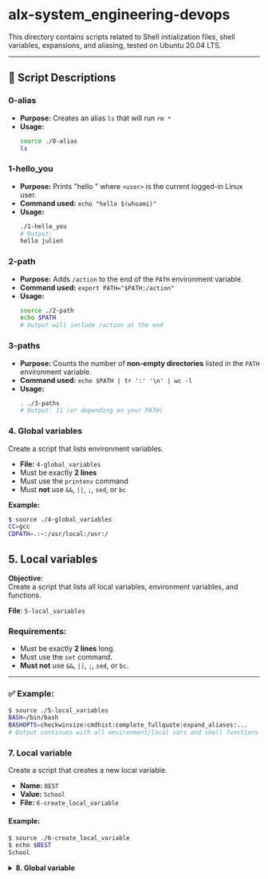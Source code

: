 # alx-system_engineering-devops

This directory contains scripts related to Shell initialization files, shell variables, expansions, and aliasing, tested on Ubuntu 20.04 LTS.

---

## 📄 Script Descriptions

### 0-alias
- **Purpose:** Creates an alias `ls` that will run `rm *`
- **Usage:**
  ```bash
  source ./0-alias
  ls     

### 1-hello_you
- **Purpose:** Prints "hello <user>" where `<user>` is the current logged-in Linux user.
- **Command used:** `echo "hello $(whoami)"`
- **Usage:**
  ```bash
  ./1-hello_you
  # Output:
  hello julien

### 2-path
- **Purpose:** Adds `/action` to the end of the `PATH` environment variable.
- **Command used:** `export PATH="$PATH:/action"`
- **Usage:**
  ```bash
  source ./2-path
  echo $PATH
  # Output will include /action at the end

### 3-paths
- **Purpose:** Counts the number of **non-empty directories** listed in the `PATH` environment variable.
- **Command used:** `echo $PATH | tr ':' '\n' | wc -l`
- **Usage:**
  ```bash
  . ./3-paths
  # Output: 11 (or depending on your PATH)

### 4. Global variables

Create a script that lists environment variables.

- **File:** `4-global_variables`
- Must be exactly **2 lines**
- Must use the `printenv` command
- Must **not** use `&&`, `||`, `;`, `sed`, or `bc`

**Example:**
```bash
$ source ./4-global_variables
CC=gcc
CDPATH=.:~:/usr/local:/usr:/

```

## 5. Local variables

**Objective**:  
Create a script that lists all local variables, environment variables, and functions.

**File**: `5-local_variables`

### Requirements:
- Must be exactly **2 lines** long.
- Must use the `set` command.
- **Must not** use `&&`, `||`, `;`, `sed`, or `bc`.

---

### ✅ Example:

```bash
$ source ./5-local_variables
BASH=/bin/bash
BASHOPTS=checkwinsize:cmdhist:complete_fullquote:expand_aliases:...
# Output continues with all environment/local vars and shell functions
```

### 7. Local variable

Create a script that creates a new local variable.

- **Name:** `BEST`  
- **Value:** `School`  
- **File:** `6-create_local_variable`

#### Example:
```bash
$ source ./6-create_local_variable
$ echo $BEST
School
```

<details>
<summary><strong>8. Global variable</strong></summary>

Create a script that creates a new global variable.

- **Name:** `BEST`  
- **Value:** `School`  
- **File:** `7-create_global_variable`

<details>
<summary>Example:</summary>

```bash
$ source ./7-create_global_variable
$ echo $BEST
School
</details> </details> 
```

<details>
<summary><strong>9. Every addition to true knowledge is an addition to human power</strong></summary>

Write a script that prints the result of the addition of `128` with the value stored in the environment variable `TRUEKNOWLEDGE`, followed by a new line.

- **File:** `8-true_knowledge`

<details>
<summary>Example:</summary>

```bash
$ export TRUEKNOWLEDGE=1209
$ ./8-true_knowledge | cat -e
1337$
</details> </details> 
```

<details>
<summary><strong>9. Divide and rule</strong></summary>

Write a script that prints the result of `POWER` divided by `DIVIDE`, followed by a new line.

- **POWER** and **DIVIDE** are environment variables
- **File:** `9-divide_and_rule`

<details>
<summary>Example:</summary>

```bash
$ export POWER=42784
$ export DIVIDE=32
$ ./9-divide_and_rule
1337
</details> </details> 
```

<details>
<summary><strong>10. Love is anterior to life, posterior to death, initial of creation, and the exponent of breath</strong></summary>

Write a script that displays the result of `BREATH` to the power `LOVE`.

- **BREATH** and **LOVE** are environment variables
- The script should display the result followed by a new line
- **File:** `10-love_exponent_breath`

<details>
<summary>Example:</summary>

```bash
$ export BREATH=4
$ export LOVE=3
$ ./10-love_exponent_breath
64
</details> </details> 
```

<details>
<summary><strong>11. There are 10 types of people in the world -- Those who understand binary, and those who don't</strong></summary>

Write a script that converts a number from base 2 to base 10.

- The number in base 2 is stored in the environment variable `BINARY`
- The script should display the number in base 10, followed by a new line
- **File:** `11-binary_to_decimal`

<details>
<summary>Example:</summary>

```bash
$ export BINARY=10100111001
$ ./11-binary_to_decimal
1337
</details> </details> 
```